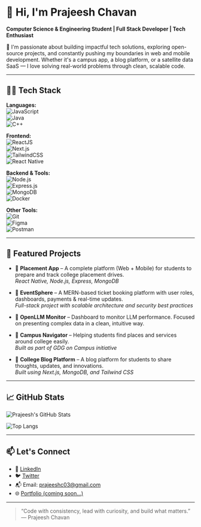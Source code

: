 # 👋 Hi, I'm Prajeesh Chavan

**Computer Science & Engineering Student | Full Stack Developer | Tech Enthusiast**

🚀 I'm passionate about building impactful tech solutions, exploring open-source projects, and constantly pushing my boundaries in web and mobile development. Whether it's a campus app, a blog platform, or a satellite data SaaS — I love solving real-world problems through clean, scalable code.

---

## 🧑‍💻 Tech Stack

**Languages:**  
![JavaScript](https://img.shields.io/badge/-JavaScript-black?style=flat-square&logo=javascript)  
![Java](https://img.shields.io/badge/-Java-black?style=flat-square&logo=java)  
![C++](https://img.shields.io/badge/-C++-black?style=flat-square&logo=c%2B%2B)

**Frontend:**  
![ReactJS](https://img.shields.io/badge/-ReactJS-61DAFB?style=flat-square&logo=react)  
![Next.js](https://img.shields.io/badge/-Next.js-black?style=flat-square&logo=next.js)  
![TailwindCSS](https://img.shields.io/badge/-TailwindCSS-38B2AC?style=flat-square&logo=tailwind-css)  
![React Native](https://img.shields.io/badge/-React%20Native-61DAFB?style=flat-square&logo=react)

**Backend & Tools:**  
![Node.js](https://img.shields.io/badge/-Node.js-black?style=flat-square&logo=node.js)  
![Express.js](https://img.shields.io/badge/-Express.js-grey?style=flat-square&logo=express)  
![MongoDB](https://img.shields.io/badge/-MongoDB-4EA94B?style=flat-square&logo=mongodb)  
![Docker](https://img.shields.io/badge/-Docker-2496ED?style=flat-square&logo=docker)

**Other Tools:**  
![Git](https://img.shields.io/badge/-Git-black?style=flat-square&logo=git)  
![Figma](https://img.shields.io/badge/-Figma-black?style=flat-square&logo=figma)  
![Postman](https://img.shields.io/badge/-Postman-black?style=flat-square&logo=postman)

---

## 🌟 Featured Projects

- 🔹 **Placement App** – A complete platform (Web + Mobile) for students to prepare and track college placement drives.  
  _React Native, Node.js, Express, MongoDB_

- 🔹 **EventSphere** – A MERN-based ticket booking platform with user roles, dashboards, payments & real-time updates.  
  _Full-stack project with scalable architecture and security best practices_

- 🔹 **OpenLLM Monitor** – Dashboard to monitor LLM performance. Focused on presenting complex data in a clean, intuitive way.

- 🔹 **Campus Navigator** – Helping students find places and services around college easily.  
  _Built as part of GDG on Campus initiative_

- 🔹 **College Blog Platform** – A blog platform for students to share thoughts, updates, and innovations.  
  _Built using Next.js, MongoDB, and Tailwind CSS_

---

## 📈 GitHub Stats

![Prajeesh's GitHub Stats](https://github-readme-stats.vercel.app/api?username=prajeeshchavan&show_icons=true&theme=radical)

![Top Langs](https://github-readme-stats.vercel.app/api/top-langs/?username=prajeeshchavan&layout=compact&theme=radical)

---

## 📫 Let's Connect

- 💼 [LinkedIn](https://www.linkedin.com/in/prajeeshchavan/)
- 🐦 [Twitter](https://twitter.com/prajeesh_c)
- 📬 Email: prajeeshc03@gmail.com
- 🌐 [Portfolio (coming soon...)](#)

---

> “Code with consistency, lead with curiosity, and build what matters.”  
> — Prajeesh Chavan
